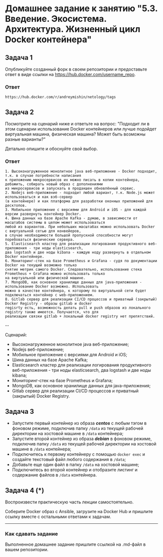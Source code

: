 # Домашнее задание к занятию "5.3. Введение. Экосистема. Архитектура. Жизненный цикл Docker контейнера"

## Задача 1

Опубликуйте созданный форк в своем репозитории и предоставьте ответ в виде ссылки на https://hub.docker.com/username_repo.

### Ответ
```
https://hub.docker.com/r/andreymishin/netology/tags
```

## Задача 2

Посмотрите на сценарий ниже и ответьте на вопрос:
"Подходит ли в этом сценарии использование Docker контейнеров или лучше подойдет виртуальная машина, физическая машина? Может быть возможны разные варианты?"

Детально опишите и обоснуйте свой выбор.

### Ответ
```
1. Высоконагруженное монолитное java веб-приложение - Docker подходит, т.к. в случае потребности написания 
к приложению микросервисов их можно писать в копии контейнера, дебажить, собирать новый образ с дополнениями 
из микросервисов и запускать в продакшен обновлённый сервис.
2. Nodejs веб-приложение - подходит любой вариант, т.к. Node.js может использоваться и как вэб-сервер 
(в контейнере) и как платформа для разработки оконных приложений для десктопов.
3. Мобильное приложение c версиями для Android и iOS - для каждой версии развернуть контейнер Docker.
4. Шина данных на базе Apache Kafka - думаю, в зависимости от масштабов системы в целом может использоваться 
любой из вариантов. При небольших масштабах можно использовать Docker с виртуальной сетью для конвейеров, 
в случае необходимости большой пропускной способности могут поребоваться физические сервера.
5. Elasticsearch кластер для реализации логирования продуктивного веб-приложения - три ноды elasticsearch, 
два logstash и две ноды kibana - каждую ноду развернуть в отдельном Docker контейнере.
6. Мониторинг-стек на базе Prometheus и Grafana - судя по документации Docker на текущий возможно только 
снятие метрик самого Docker. Следовательно, использование стека Prometheus + Grafana можно использовать только 
на виртуальной или физической машине.
7. MongoDB, как основное хранилище данных для java-приложения - использование Docker возможно. Использовать 
можно в качестве контейнера, к которому по виртуальной сети будет подключаться контейнер с web-приложением.
8. Gitlab сервер для реализации CI/CD процессов и приватный (закрытый) Docker Registry - образы gitlab и docker 
regisrty есть, возможность делать pull и push образов из локального registry также имеется. Получается, что для 
реализации связки gitlab + локальный docker registry нет препятствий.
```

--

Сценарий:

- Высоконагруженное монолитное java веб-приложение;
- Nodejs веб-приложение;
- Мобильное приложение c версиями для Android и iOS;
- Шина данных на базе Apache Kafka;
- Elasticsearch кластер для реализации логирования продуктивного веб-приложения - три ноды elasticsearch, два logstash и две ноды kibana;
- Мониторинг-стек на базе Prometheus и Grafana;
- MongoDB, как основное хранилище данных для java-приложения;
- Gitlab сервер для реализации CI/CD процессов и приватный (закрытый) Docker Registry.

## Задача 3

- Запустите первый контейнер из образа ***centos*** c любым тэгом в фоновом режиме, подключив папку ```/data``` из текущей рабочей директории на хостовой машине в ```/data``` контейнера;
- Запустите второй контейнер из образа ***debian*** в фоновом режиме, подключив папку ```/data``` из текущей рабочей директории на хостовой машине в ```/data``` контейнера;
- Подключитесь к первому контейнеру с помощью ```docker exec``` и создайте текстовый файл любого содержания в ```/data```;
- Добавьте еще один файл в папку ```/data``` на хостовой машине;
- Подключитесь во второй контейнер и отобразите листинг и содержание файлов в ```/data``` контейнера.

## Задача 4 (*)

Воспроизвести практическую часть лекции самостоятельно.

Соберите Docker образ с Ansible, загрузите на Docker Hub и пришлите ссылку вместе с остальными ответами к задачам.


---

### Как cдавать задание

Выполненное домашнее задание пришлите ссылкой на .md-файл в вашем репозитории.

